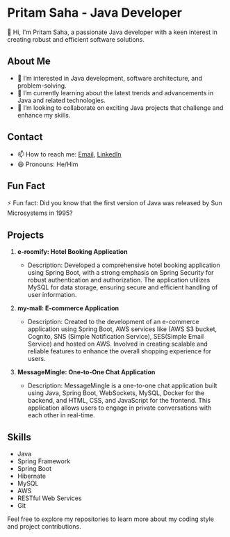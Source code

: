 # Pritam Saha - Java Developer

👋 Hi, I'm Pritam Saha, a passionate Java developer with a keen interest in creating robust and efficient software solutions.

## About Me

- 👀 I’m interested in Java development, software architecture, and problem-solving.
- 🌱 I’m currently learning about the latest trends and advancements in Java and related technologies.
- 💞️ I’m looking to collaborate on exciting Java projects that challenge and enhance my skills.

## Contact

- 📫 How to reach me: [Email](mailto:pritamsaha.2k21@gmail.com), [LinkedIn](https://www.linkedin.com/in/pritam-saha-java/)
- 😄 Pronouns: He/Him

## Fun Fact

⚡ Fun fact: Did you know that the first version of Java was released by Sun Microsystems in 1995?

## Projects

1. **e-roomify: Hotel Booking Application**
   - Description: Developed a comprehensive hotel booking application using Spring Boot, with a strong emphasis on Spring Security for robust authentication and authorization. The application utilizes MySQL for data storage, ensuring secure and efficient handling of user information.

2. **my-mall: E-commerce Application**
   - Description: Created to the development of an e-commerce application using Spring Boot, AWS services like (AWS S3 bucket, Cognito, SNS (Simple Notification Service), SES(Simple Email Service) and hosted on AWS. Involved in creating scalable and reliable features to enhance the overall shopping experience for users.

3. **MessageMingle: One-to-One Chat Application**
   - Description: MessageMingle is a one-to-one chat application built using Java, Spring Boot, WebSockets, MySQL, Docker for the backend, and HTML, CSS, and JavaScript for the frontend. This application allows users to engage in private conversations with each other in real-time.

## Skills

- Java
- Spring Framework
- Spring Boot
- Hibernate
- MySQL
- AWS
- RESTful Web Services
- Git

Feel free to explore my repositories to learn more about my coding style and project contributions.

